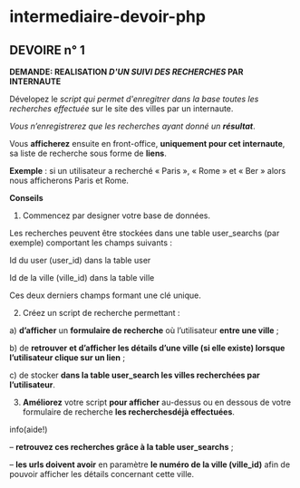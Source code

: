 # intermediaire-devoir-php

## DEVOIRE n° 1

**DEMANDE: REALISATION _D'UN SUIVI DES RECHERCHES_ PAR INTERNAUTE**

Dévelopez le _script qui permet d'enregitrer dans la base toutes les recherches effectuée_ sur le site des villes par un internaute.

_Vous n’enregistrerez que les recherches ayant donné un **résultat**_.

Vous **afficherez** ensuite en front-office, **uniquement pour cet internaute**, sa liste de recherche sous forme de **liens**.

**Exemple** : si un utilisateur a recherché « Paris », « Rome » et « Ber » alors nous afficherons Paris et Rome.

**Conseils**
1) Commencez par designer votre base de données.

Les recherches peuvent être stockées dans une table user_searchs (par exemple) comportant les champs
suivants :

Id du user (user_id) dans la table user

Id de la ville (ville_id) dans la table ville

Ces deux derniers champs formant une clé unique.

2) Créez un script de recherche permettant :

a) **d’afficher** un **formulaire de recherche** où l’utilisateur **entre une ville** ;

b) de **retrouver et d’afficher les détails d’une ville (si elle existe) lorsque l’utilisateur clique sur un lien** ;


c) de stocker **dans la table user_search les villes recherchées par l’utilisateur**.

3) **Améliorez** votre script **pour afficher** au-dessus ou en dessous de votre formulaire de recherche **les recherchesdéjà effectuées**.

info(aide!)

– **retrouvez ces recherches grâce à la table user_searchs** ;

– **les urls doivent avoir** en paramètre **le numéro de la ville (ville_id)** afin de pouvoir afficher les détails concernant cette ville.
